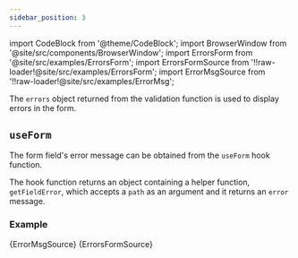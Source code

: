 ```yaml
---
sidebar_position: 3
---
```


import CodeBlock from '@theme/CodeBlock';
import BrowserWindow from '@site/src/components/BrowserWindow';
import ErrorsForm from '@site/src/examples/ErrorsForm';
import ErrorsFormSource from '!!raw-loader!@site/src/examples/ErrorsForm';
import ErrorMsgSource from '!!raw-loader!@site/src/examples/ErrorMsg';

The `errors` object returned from the validation function is used to display errors in the form.

## `useForm`

The form field's error message can be obtained from the `useForm` hook function.

The hook function returns an object containing a helper function, `getFieldError`, which accepts a `path` as an argument and it returns an `error` message.

### Example

<CodeBlock className="language-jsx" title="ErrorMsg.jsx">{ErrorMsgSource}</CodeBlock>
<CodeBlock className="language-jsx" title="ErrorsForm.jsx">{ErrorsFormSource}</CodeBlock>

<BrowserWindow>
  <ErrorsForm />
</BrowserWindow>
